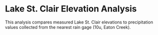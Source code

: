 Lake St. Clair Elevation Analysis
=================================

This analysis compares measured Lake St. Clair elevations to precipitation values collected from the nearest rain gage (10u, Eaton Creek).
